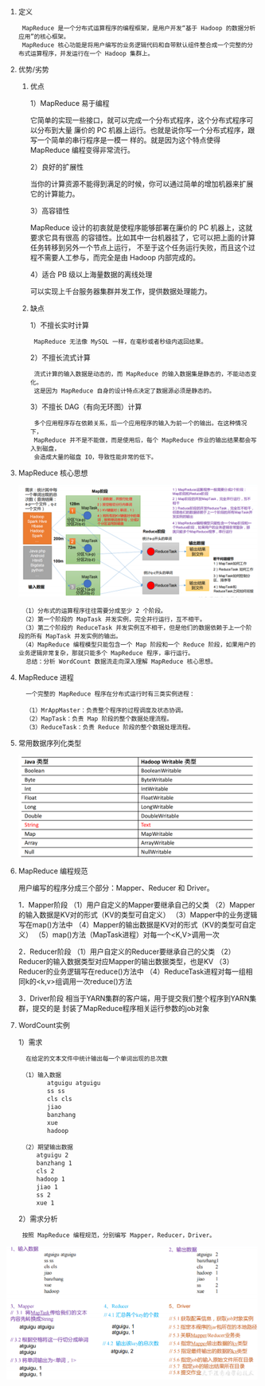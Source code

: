1) 定义
        
        MapReduce 是一个分布式运算程序的编程框架，是用户开发“基于 Hadoop 的数据分析应用”的核心框架。
        MapReduce 核心功能是将用户编写的业务逻辑代码和自带默认组件整合成一个完整的分布式运算程序，并发运行在一个 Hadoop 集群上。
        
2) 优势/劣势
    
    1) 优点
        
        1）MapReduce 易于编程
        
        它简单的实现一些接口，就可以完成一个分布式程序，这个分布式程序可以分布到大量
        廉价的 PC 机器上运行。也就是说你写一个分布式程序，跟写一个简单的串行程序是一模一
        样的。就是因为这个特点使得 MapReduce 编程变得非常流行。
        
        2）良好的扩展性
        
        当你的计算资源不能得到满足的时候，你可以通过简单的增加机器来扩展它的计算能力。
        
        3）高容错性
        
        MapReduce 设计的初衷就是使程序能够部署在廉价的 PC 机器上，这就要求它具有很高
        的容错性。比如其中一台机器挂了，它可以把上面的计算任务转移到另外一个节点上运行，
        不至于这个任务运行失败，而且这个过程不需要人工参与，而完全是由 Hadoop 内部完成的。
        
        4）适合 PB 级以上海量数据的离线处理
        
        可以实现上千台服务器集群并发工作，提供数据处理能力。
        
    2) 缺点
        
        1）不擅长实时计算
        
            MapReduce 无法像 MySQL 一样，在毫秒或者秒级内返回结果。
            
        2）不擅长流式计算
            
            流式计算的输入数据是动态的，而 MapReduce 的输入数据集是静态的，不能动态变化。
            这是因为 MapReduce 自身的设计特点决定了数据源必须是静态的。
            
        3）不擅长 DAG（有向无环图）计算
        
            多个应用程序存在依赖关系，后一个应用程序的输入为前一个的输出。在这种情况下，
            MapReduce 并不是不能做，而是使用后，每个 MapReduce 作业的输出结果都会写入到磁盘，
            会造成大量的磁盘 IO，导致性能非常的低下。

3) MapReduce 核心思想
    
    ![](.MapReduce概述_images/8d565012.png)
    
        （1）分布式的运算程序往往需要分成至少 2 个阶段。
        （2）第一个阶段的 MapTask 并发实例，完全并行运行，互不相干。
        （3）第二个阶段的 ReduceTask 并发实例互不相干，但是他们的数据依赖于上一个阶段的所有 MapTask 并发实例的输出。
        （4）MapReduce 编程模型只能包含一个 Map 阶段和一个 Reduce 阶段，如果用户的业务逻辑非常复杂，那就只能多个 MapReduce 程序，串行运行。
         总结：分析 WordCount 数据流走向深入理解 MapReduce 核心思想。
         
4) MapReduce 进程
    
         一个完整的 MapReduce 程序在分布式运行时有三类实例进程：
         
         （1）MrAppMaster：负责整个程序的过程调度及状态协调。
         （2）MapTask：负责 Map 阶段的整个数据处理流程。
         （3）ReduceTask：负责 Reduce 阶段的整个数据处理流程。
         
5) 常用数据序列化类型
    
    ![](.MapReduce概述_images/cab0ccc3.png)
    
    
6) MapReduce 编程规范
    
    用户编写的程序分成三个部分：Mapper、Reducer 和 Driver。
    
    1．Mapper阶段
    （1）用户自定义的Mapper要继承自己的父类
    （2）Mapper的输入数据是KV对的形式（KV的类型可自定义） 
    （3）Mapper中的业务逻辑写在map()方法中
    （4）Mapper的输出数据是KV对的形式（KV的类型可自定义） 
    （5）map()方法（MapTask进程）对每一个<K,V>调用一次
    
    2．Reducer阶段
    （1）用户自定义的Reducer要继承自己的父类
    （2）Reducer的输入数据类型对应Mapper的输出数据类型，也是KV
    （3）Reducer的业务逻辑写在reduce()方法中
    （4）ReduceTask进程对每一组相同k的<k,v>组调用一次reduce()方法
    
    3．Driver阶段
    相当于YARN集群的客户端，用于提交我们整个程序到YARN集群，提交的是
    封装了MapReduce程序相关运行参数的job对象
         
4) WordCount实例

    
    1）需求
    
         在给定的文本文件中统计输出每一个单词出现的总次数
        
        （1）输入数据
               atguigu atguigu
               ss ss
               cls cls
               jiao
               banzhang
               xue
               hadoop
               
        （2）期望输出数据
            atguigu 2
            banzhang 1
            cls 2
            hadoop 1
            jiao 1
            ss 2
            xue 1
            
    2）需求分析
    
        按照 MapReduce 编程规范，分别编写 Mapper，Reducer，Driver。
        
![](.MapReduce概述_images/e10dfb69.png)